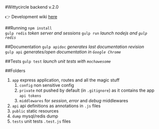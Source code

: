 #Wittycircle backend v.2.0

👉 Development wiki [here](https://github.com/wittycircle/back-endV2/wiki)

##Running
`npm install`    
`gulp redis` _token server and sessions_
`gulp run` _launch nodejs and `gulp redis`_

##Documentation
`gulp apidoc` _generates last documentation revision_  
`gulp api` _generates/open documentation in `Google Chrome`_

##Tests
`gulp test` _launch unit tests with `mochawesome`_


##Folders
1. `app` express application, routes and all the magic stuff
    1. `config` non sensitive config
    2. `private` not pushed by default (in `.gitignore`) as it contains the app `api tokens`
    3. `middlewares` for _session_, _error_ and _debug_ middlewares
2. `api` api definitions as annotations in `.js` files
3. `public` static resources
4. `dump` mysql/redis dump
5. `tests` unit tests `.test.js` files
